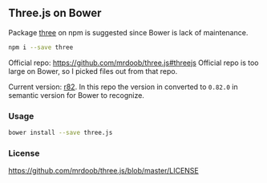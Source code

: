 
Three.js on Bower
------

Package [three](https://www.npmjs.com/package/three) on npm is suggested since Bower is lack of maintenance.

```bash
npm i --save three
```

Official repo: https://github.com/mrdoob/three.js#threejs
Official repo is too large on Bower, so I picked files out from that repo.

Current version: [r82](https://github.com/mrdoob/three.js/releases/tag/r82).
In this repo the version in converted to `0.82.0` in semantic version for Bower to recognize.

### Usage

```bash
bower install --save three.js
```

### License

https://github.com/mrdoob/three.js/blob/master/LICENSE
